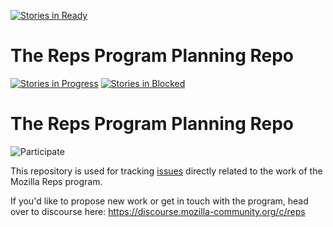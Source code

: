 [![Stories in Ready](https://badge.waffle.io/mozilla/Reps.png?label=ready&title=Ready)](https://waffle.io/mozilla/Reps)
# The Reps Program Planning Repo
[![Stories in Progress](https://badge.waffle.io/mozilla/Reps.png?label=in%20progress&title=In%20Progress)](https://waffle.io/mozilla/Reps)
[![Stories in Blocked](https://badge.waffle.io/mozilla/Reps.png?label=blocked&title=Blocked)](https://waffle.io/mozilla/Reps)

# The Reps Program Planning Repo

![Participate](https://wiki.mozilla.org/images/thumb/4/47/Remo_logo_vertical.png/150px-Remo_logo_vertical.png)

This repository is used for tracking [issues](https://github.com/mozilla/Reps/issues) directly related to the work of the Mozilla Reps program.

If you'd like to propose new work or get in touch with the program, head over to discourse here: https://discourse.mozilla-community.org/c/reps
